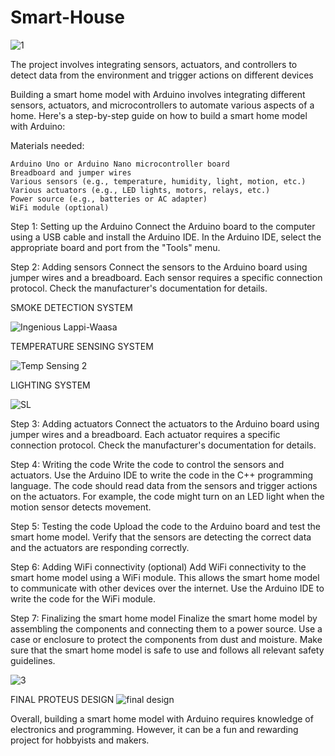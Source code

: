 # Smart-House

![1](https://user-images.githubusercontent.com/102630199/226654430-6a6fb638-da4e-46c7-a65e-e79f27cbb241.PNG)

The project involves integrating sensors, actuators, and controllers to detect data from the environment and trigger actions on different devices

Building a smart home model with Arduino involves integrating different sensors, actuators, and microcontrollers to automate various aspects of a home. Here's a step-by-step guide on how to build a smart home model with Arduino:

Materials needed:

    Arduino Uno or Arduino Nano microcontroller board
    Breadboard and jumper wires
    Various sensors (e.g., temperature, humidity, light, motion, etc.)
    Various actuators (e.g., LED lights, motors, relays, etc.)
    Power source (e.g., batteries or AC adapter)
    WiFi module (optional)

Step 1: Setting up the Arduino
Connect the Arduino board to the computer using a USB cable and install the Arduino IDE. In the Arduino IDE, select the appropriate board and port from the "Tools" menu.

Step 2: Adding sensors
Connect the sensors to the Arduino board using jumper wires and a breadboard. Each sensor requires a specific connection protocol. Check the manufacturer's documentation for details.

SMOKE DETECTION SYSTEM

![Ingenious Lappi-Waasa](https://user-images.githubusercontent.com/102630199/226653839-be6790ec-152e-4678-9176-940301789df5.png)

TEMPERATURE SENSING SYSTEM

![Temp Sensing 2](https://user-images.githubusercontent.com/102630199/226654150-200a5e31-5190-4726-be49-f6e99d553fa4.PNG)


LIGHTING SYSTEM

![SL](https://user-images.githubusercontent.com/102630199/226654843-38f22d79-6c30-4794-b69b-1f4f4b649ce5.jpeg)


Step 3: Adding actuators
Connect the actuators to the Arduino board using jumper wires and a breadboard. Each actuator requires a specific connection protocol. Check the manufacturer's documentation for details.

Step 4: Writing the code
Write the code to control the sensors and actuators. Use the Arduino IDE to write the code in the C++ programming language. The code should read data from the sensors and trigger actions on the actuators. For example, the code might turn on an LED light when the motion sensor detects movement.

Step 5: Testing the code
Upload the code to the Arduino board and test the smart home model. Verify that the sensors are detecting the correct data and the actuators are responding correctly.

Step 6: Adding WiFi connectivity (optional)
Add WiFi connectivity to the smart home model using a WiFi module. This allows the smart home model to communicate with other devices over the internet. Use the Arduino IDE to write the code for the WiFi module.

Step 7: Finalizing the smart home model
Finalize the smart home model by assembling the components and connecting them to a power source. Use a case or enclosure to protect the components from dust and moisture. Make sure that the smart home model is safe to use and follows all relevant safety guidelines.


![3](https://user-images.githubusercontent.com/102630199/226655183-9db32145-c5e8-46e2-a64a-d057b5239290.PNG)


FINAL PROTEUS DESIGN
![final design](https://user-images.githubusercontent.com/102630199/226653603-d231e898-6104-42d2-af5b-65b1056e2c23.png)


Overall, building a smart home model with Arduino requires knowledge of electronics and programming. However, it can be a fun and rewarding project for hobbyists and makers.
